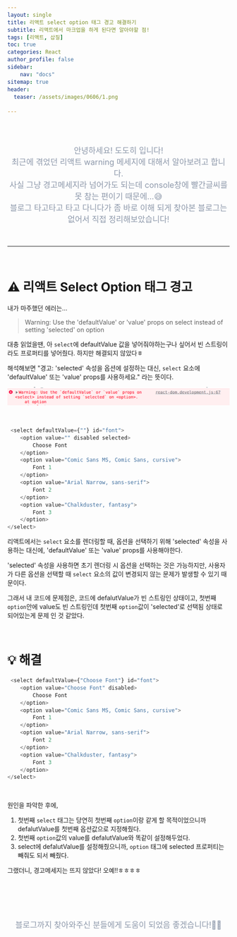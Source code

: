 ```yaml
---
layout: single
title: 리액트 select option 태그 경고 해결하기
subtitle: 리액트에서 마크업을 하게 된다면 알아야할 점!
tags: [리액트, 삽질]
toc: true
categories: React
author_profile: false
sidebar:
    nav: "docs"
sitemap: true
header:
  teaser: /assets/images/0606/1.png

---
```


<br/>
<br/>


<p align="center"  style="color:#8E99AB; font-size :18px">안녕하세요! 도도히 입니다! <br/>최근에 겪었던 리액트 warning 메세지에 대해서 알아보려고 합니다.<br/>
사실 그냥 경고메세지라 넘어가도 되는데 console창에 빨간글씨를 못 참는 편이기 때문에...😅 <br/>
블로그 타고타고 타고 다니다가 좀 바로 이해 되게 찾아본 블로그는 없어서 직접 정리해보았습니다!</p>


<br/>

***

<br/>


# ⚠️ 리액트 Select Option 태그 경고

내가 마주했던 에러는...<br/>

> Warning: Use the 'defaultValue' or 'value' props on select instead of setting 'selected' on option

대충 읽었을땐, 아 `select`에 defaultValue 값을 넣어줘야하는구나 싶어서 빈 스트링이라도 프로퍼티를 넣어줬다. 하지만 해결되지 않았다ㅎ


해석해보면 "경고: 'selected' 속성을 옵션에 설정하는 대신, `select` 요소에 'defaultValue' 또는 'value' props를 사용하세요."
라는 뜻이다.

![ex_screenshot](/assets/images/0606/1.png)


<br/>


```javascript
 <select defaultValue={""} id="font">
    <option value="" disabled selected>
        Choose Font
    </option>
    <option value="Comic Sans MS, Comic Sans, cursive">
        Font 1
    </option>
    <option value="Arial Narrow, sans-serif">
        Font 2
    </option>
    <option value="Chalkduster, fantasy">
        Font 3
    </option>
</select>
```


리액트에서는 `select` 요소를 렌더링할 때, 옵션을 선택하기 위해 'selected' 속성을 사용하는 대신에, 'defaultValue' 또는 'value' props를 사용해야한다. 

'selected' 속성을 사용하면 초기 렌더링 시 옵션을 선택하는 것은 가능하지만, 사용자가 다른 옵션을 선택할 때 `select` 요소의 값이 변경되지 않는 문제가 발생할 수 있기 때문이다.

그래서 내 코드에 문제점은, 
코드에 defalutValue가 빈 스트링인 상태이고,
첫번째 `option`안에 value도 빈 스트링인데
첫번째 `option`값이 'selected'로 선택됨 상태로 되어있는게 문제 인 것 같았다.


<br/>

# 💡 해결 

```javascript
 <select defaultValue={"Choose Font"} id="font">
    <option value="Choose Font" disabled>
        Choose Font
    </option>
    <option value="Comic Sans MS, Comic Sans, cursive">
        Font 1
    </option>
    <option value="Arial Narrow, sans-serif">
        Font 2
    </option>
    <option value="Chalkduster, fantasy">
        Font 3
    </option>
</select>
```
<br/>

원인을 파악한 후에,
1. 첫번째 `select` 태그는 당연히 첫번째 `option`이랑 같게 할 목적이었으니까 defalutValue를 첫번째 옵션값으로 지정해줬다.
2. 첫번째 `option`값의 value를 defalutValue와 똑같이 설정해두었다.
3. select에 defalutValue를 설정해줬으니까, `option` 태그에 selected 프로퍼티는 빼줘도 되서 빼줬다.


그랬더니, 경고메세지는 뜨지 않았다! 오예!!ㅎㅎㅎㅎ

<br/>
<br/>
<br/>
<br/>




<p align="center"  style="color:#8E99AB; font-size :18px">블로그까지 찾아와주신 분들에게 도움이 되었음 좋겠습니다!🙇‍♀️ </p>



<br/><br/>
